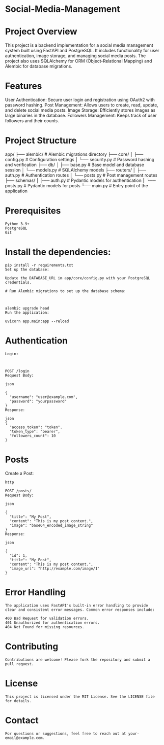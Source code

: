# Social-Media-Management

# Project Overview
This project is a backend implementation for a social media management system built using FastAPI and PostgreSQL. It includes functionality for user authentication, image storage, and managing social media posts. The project also uses SQLAlchemy for ORM (Object-Relational Mapping) and Alembic for database migrations.

# Features
User Authentication: Secure user login and registration using OAuth2 with password hashing.
Post Management: Allows users to create, read, update, and delete social media posts.
Image Storage: Efficiently stores images as large binaries in the database.
Followers Management: Keeps track of user followers and their counts.


# Project Structure

app/
├── alembic/               # Alembic migrations directory
├── core/
│   ├── config.py          # Configuration settings
│   └── security.py        # Password hashing and verification
├── db/
│   ├── base.py            # Base model and database session
│   └── models.py          # SQLAlchemy models
├── routers/
│   ├── auth.py            # Authentication routes
│   └── posts.py           # Post management routes
├── schemas/
│   ├── auth.py            # Pydantic models for authentication
│   └── posts.py           # Pydantic models for posts
└── main.py                # Entry point of the application



# Prerequisites
    Python 3.9+
    PostgreSQL
    Git



# Install the dependencies:

    pip install -r requirements.txt
    Set up the database:

    Update the DATABASE_URL in app/core/config.py with your PostgreSQL credentials.

    # Run Alembic migrations to set up the database schema:



    alembic upgrade head
    Run the application:

    uvicorn app.main:app --reload


# Authentication
    Login:



    POST /login
    Request Body:
    
    json
    
    {
      "username": "user@example.com",
      "password": "yourpassword"
    }
    Response:
    
    json
    {
      "access_token": "token",
      "token_type": "bearer",
      "followers_count": 10
    }
# Posts
Create a Post:

    http
    
    POST /posts/
    Request Body:
    
    json
    
    {
      "title": "My Post",
      "content": "This is my post content.",
      "image": "base64_encoded_image_string"
    }
    Response:
    
    json
    
    {
      "id": 1,
      "title": "My Post",
      "content": "This is my post content.",
      "image_url": "http://example.com/image/1"
    }
# Error Handling
    The application uses FastAPI's built-in error handling to provide clear and consistent error messages. Common error responses include:
    
    400 Bad Request for validation errors.
    401 Unauthorized for authentication errors.
    404 Not Found for missing resources.
# Contributing
    Contributions are welcome! Please fork the repository and submit a pull request.

# License
    This project is licensed under the MIT License. See the LICENSE file for details.

# Contact
    For questions or suggestions, feel free to reach out at your-email@example.com.
